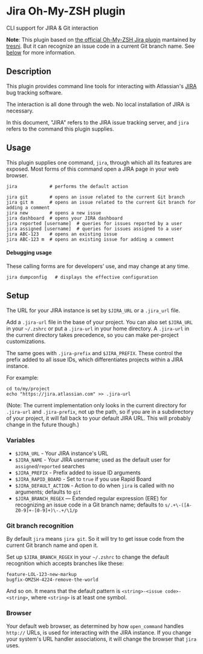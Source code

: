 #  Jira Oh-My-ZSH plugin  #

CLI support for JIRA & Git interaction

**Note**: This plugin based on [the official Oh-My-ZSH Jira plugin](https://github.com/robbyrussell/oh-my-zsh/tree/master/plugins/jira) mantained by [tresni](https://github.com/tresni). But it can recognize an issue code in a current Git branch name. See [below](#git-branch-recognition) for more information. 

##  Description  ##

This plugin provides command line tools for interacting with Atlassian's [JIRA](https://www.atlassian.com/software/jira) bug tracking software.

The interaction is all done through the web. No local installation of JIRA is necessary.

In this document, "JIRA" refers to the JIRA issue tracking server, and `jira` refers to the command this plugin supplies.

##  Usage  ##

This plugin supplies one command, `jira`, through which all its features are exposed. Most forms of this command open a JIRA page in your web browser.

```
jira            # performs the default action

jira git        # opens an issue related to the current Git branch
jira git m      # opens an issue related to the current Git branch for adding a comment
jira new        # opens a new issue
jira dashboard  # opens your JIRA dashboard
jira reported [username]  # queries for issues reported by a user
jira assigned [username]  # queries for issues assigned to a user
jira ABC-123    # opens an existing issue
jira ABC-123 m  # opens an existing issue for adding a comment
```

#### Debugging usage  ####

These calling forms are for developers' use, and may change at any time.

```
jira dumpconfig   # displays the effective configuration
```

##  Setup  ##

The URL for your JIRA instance is set by `$JIRA_URL` or a `.jira_url` file.

Add a `.jira-url` file in the base of your project. You can also set `$JIRA_URL` in your `~/.zshrc` or put a `.jira-url` in your home directory. A `.jira-url` in the current directory takes precedence, so you can make per-project customizations.

The same goes with `.jira-prefix` and `$JIRA_PREFIX`. These control the prefix added to all issue IDs, which differentiates projects within a JIRA instance.

For example:

```
cd to/my/project
echo "https://jira.atlassian.com" >> .jira-url
```

(Note: The current implementation only looks in the current directory for `.jira-url` and `.jira-prefix`, not up the path, so if you are in a subdirectory of your project, it will fall back to your default JIRA URL. This will probably change in the future though.)

###  Variables  ###

* `$JIRA_URL` - Your JIRA instance's URL
* `$JIRA_NAME` - Your JIRA username; used as the default user for `assigned`/`reported` searches
* `$JIRA_PREFIX` - Prefix added to issue ID arguments
* `$JIRA_RAPID_BOARD` - Set to `true` if you use Rapid Board
* `$JIRA_DEFAULT_ACTION` - Action to do when `jira` is called with no arguments; defaults to `git`
* `$JIRA_BRANCH_REGEX` — Extended regular expression (ERE) for recognizing an issue code in a Git branch name; defaults to `s/.+\-([A-Z0-9]+-[0-9]+)\-.+/\1/p`

### Git branch recognition ###

By default `jira` means `jira git`. So it will try to get issue code from the current Git branch name and open it.

Set up `$JIRA_BRANCH_REGEX` in your `~/.zshrc` to change the default recognition which accepts branches like these:

```
feature-LOL-123-new-markup
bugfix-OMZSH-4224-remove-the-world
```

And so on. It means that the default pattern is `<string>-<issue code>-<string>`, where `<string>` is at least one symbol.

### Browser ###

Your default web browser, as determined by how `open_command` handles `http://` URLs, is used for interacting with the JIRA instance. If you change your system's URL handler associations, it will change the browser that `jira` uses.
